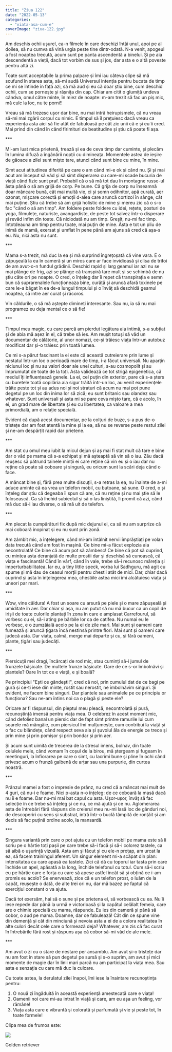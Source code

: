 ```yaml
---
title: "Ziua 122"
date: "2022-05-13"
categories: 
  - "viata-asa-cum-e"
coverImage: "ziua-122.jpg"
---
```


Am deschis ochii ușurel, ca-n filmele în care deschizi întâi unul, apoi pe al doilea, să nu cumva să vină urgia peste tine dintr-odată. N-a venit, apogeul a fost noaptea trecută, acum sunt pe panta ascendentă a binelui. Și pe aia descendentă a vieții, dacă tot vorbim de sus și jos, dar asta e o altă poveste pentru altă zi.

Toate sunt acceptabile la prima palpare și îmi iau câteva clipe să mă scufund în starea asta, să-mi audă Universul intenția pentru bucata de timp ce mi se întinde în față azi, să mă aud și eu că doar știu bine, cum deschid ochii, cum se pornește și râșnița din cap. Chiar am citit o glumiță undeva cândva, omul către minte, în miez de noapte: m-am trezit să fac un piș mic, mă culc la loc, nu te porni!!

Vreau să mă trezesc ușor dar bine, nu mai intră heirupismele, că nu vreau să-mi mai zgârii corpul cu nimic. E timpul să îl prețuiesc dacă vreau ca experiența asta aici să fie atât de fabuloasă pe cât zic unii că e și eu îi cred. Mai prind din când în când firimituri de beatitudine și știu că poate fi așa.

\*\*\*

Mi-am luat mica prietenă, trează și ea de ceva timp dar cuminte, și plecăm în lumina difuză a îngânării nopții cu dimineața. Momentele astea de ieșire de găoace a zilei sunt mișto tare, atunci când sunt bine cu mine, în mine. 

Simt acut atitudinea diferită pe care o am când mi-e ok și când nu. Și și mai acut am început să văd și să simt disperarea cu care-mi scade bucuria de viață când fizic sunt praf. Probabil că o să mă tot dau în montagne russe-ul ăsta până o să am grijă de corp. Pe bune. Că grija de corp nu înseamnă doar mâncare bună, cât mai multă vie, ci și somn odihnitor, apă curată, aer ozonat, mișcare corectă și emoții d-alea care aruncă cortizol în sânge, cât mai puține. Știu că trebe să am grijă holistic de mine și mereu zic că o s-o fac "când o să am timp". Am foldere peste foldere cu idei, rețete, posturi de yoga, filmulețe, naturiste, avangardiste, de peste tot salvez într-o disperare și revăd infim din toate. Că niciodată nu am timp. Greșit, nu-mi fac timp. Întotdeauna am timp pentru toate, mai puțin de mine. Ăsta e tot un pliu de inimă de mamă, exersat și umflat în pene până am ajuns să cred că așa-s eu. Nu, nici asta nu sunt.

\*\*\*

Mama s-a trezit, mă duc la ea și mă surprind îngrețoșată că vine vara. E o zăpușeală la ea în cameră și un miros care ar face invidioasă și clisa de trifoi de am avut-o-n fundul grădinii. Deschid rapid și larg geamul iar azi nu se mai plânge de frig, azi se plânge că transpiră tare mult și se schimbă de nu știu câte ori pe noapte. O cred, o înțeleg dar îi repet că transpirația e semn bun că suprarenalele funcționeaza bine, curăță și aruncă afară toxinele pe care le-a băgat în ea de-a lungul timpului și o învăț să deschidă geamul noaptea, să intre aer curat și răcoros.

Vin căldurile, o să mă aștepte dimineți interesante. Sau nu, ia să nu mai programez eu deja mental ce o să fie!

\*\*\*

Timpul meu magic, cu care parcă am pierdut legătura aia intimă, s-a subțiat și de abia mă așez în el, că trebe să ies. Am reușit totuși să văd un documentar de călătorie, al unor nomazi, ce-și trăiesc viața într-un autobuz modificat dar și-o trăiesc prin toată lumea.

Ce mi s-a părut fascinant la ei este că această cutreierare prin lume și nestatul într-un loc o perioadă mare de timp, i-a făcut universali. Nu aparțin niciunui loc și nu au valori doar ale unei culturi, s-au cosmopolit și au împrumutat de toate de la toți. Asta validează ce tot strigă epigenetica, că mediul îți influențează genele. La ei, cel puțin din exterior, pare că s-a șters cu buretele toată copilăria aia sigur trăită într-un loc, au venit experiențele trăite peste tot și au adus noi și noi straturi că acum nu mai pot pune degetul pe un loc din inima lor să zică; eu sunt britanic sau olandez sau whatever. Sunt universali și asta mi se pare ceva mișto tare, că e acolo, în ei, un grad mare de libertate și eu cu libertatea, ca valoare a mea primordială, am o relație specială.

Evident că după acest documentar, pe la colțuri de buze, s-a pus de-o tristețe dar am fost atentă la mine și la ea, să nu se reverse peste restul zilei și ne-am despărțit rapid dar prietene.

\*\*\*

Am stat cu omul meu iubit la micul dejun și aș mai fi stat mult că tare e bine dar o văd pe mama că s-a echipat și mă așteaptă să vin să o iau. Zău dacă reușesc să pătrund tainele minții ei care reține că vin eu și o iau dar nu reține că poate să coboare și singură, eu oricum sunt la scări deja când o face.

A mâncat bine și, fără prea multe discuții, s-a retras la ea, nu înainte de a-mi aduce aminte că ea vrea un telefon mobil, cu butoane, să sune. O cred, o și înțeleg dar știu că degeaba îi spun că are, că nu reține și nu mai știe să le folosească. Ca să închid subiectul și să o las liniștită, îi promit că azi, când mă duc să-i iau diverse, o să mă uit de telefon. 

\*\*\*

Am plecat la cumpărături fix după mic dejunul ei, ca să nu am surprize că mai coboară inopinat și eu nu sunt prin zonă.

Am zâmbit mic, a înțelegere, când mi-am întâlnit nervii împrăștiați pe volan data trecută când am fost în mașină. Ce bine mi-a făcut explozia aia necontrolată! Ce bine că acum pot să zâmbesc! Ce bine că pot să cuprind, cu mintea asta deranjată de multe prostii dar și deschisă să cunoască, că viața e fascinantă! Când în vârf, când în vale, trebe să-i recunosc măreția și imperturbabilitatea. Iar eu, a tiny little speck, vorba lui Sadhguru, mă agit cu spume și mă dau de ceasul morții pentru chestii atât de mici. Dar, chiar dacă cuprind și asta în înțelegerea mea, chestiile astea mici îmi alcătuiesc viața și uneori par mari. 

\*\*\*

Wow, vine căldura! A fost un soare cu arsură pe piele și o mare zăpușeală și umiditate în aer. Dar chiar și așa, nu am putut să nu mă bucur ca un copil de irișii de toate culorile plantați în zona în care e amplasat Carrefourul, să vorbesc cu ei, să-i ating pe bărbile lor ca de catifea. Nu numai eu le vorbesc, e o zumzăială acolo pe la ei de zile mari. Mai sunt și oameni care fumează și aruncă țigara încă nestinsă printre flori. Mai sunt și oameni care judecă asta. Dar viața, calmă, merge mai departe și cu, și fără oameni, plante, țigări sau judecăți.

\*\*\*

Piersicuții mei dragi, încărcați de rod mic, stau cuminți să-i jumul de frunzele bășicate. De multele frunze bășicate. Oare de ce s-or îmbolnăvi și plantele? Oare în tot ce e viață, e și boală?

Pe principiul "Ești ce gândești!", cred că noi, prin cumulul dat de ce bagi pe gură și ce-ți iese din minte, rostit sau nerostit, ne îmbolnăvim singuri. Și evident, ne facem bine singuri. Dar plantele sau animalele pe ce principiu or funcționa? Sau ne-am întins noi ca o plagă și peste ele? 

Oricare ar fi răspunsul, din pieptul meu pleacă, necontrolată și pură, recunoștință imensă pentru viața mea. O celebrez în acest moment mic, când defoliez banal un piersic dar de fapt simt printre ramurile lui cum soarele mă mângâie, cum piersicul îmi mulțumește, cum contribui la viață și o fac cu blândețe, când respect seva aia și șuvoiul ăla de energie ce trece și prin mine și prin pomișor și prin bondar și prin aer. 

Și acum sunt uimită de trecerea de la stresul imens, bolnav, din toate celulele mele, când vomam în coșul de la birou, mă ștergeam și fugeam în meetinguri, la înfiorarea pe care o simt, cu lacrimi bune și pline în ochi când privesc acum o frunză galbenă de arțar sau una purpurie, din curtea noastră. 

\*\*\*

Prânzul mamei a fost o impresie de prânz, nu cred că a mâncat mai mult de 4 guri, că nu-i e foame. Nici p-asta n-o înțeleg: de ce coboară la masă dacă nu îi e foame. Dar nu-mi mai bat capul cu asta. Ușor-ușor, învăț să fac selecție în ce trebe să înțeleg și ce nu, ce mă ajută și ce nu. Aglomerarea asta de întrebări fără răspuns din creierul meu nu-mi lasă loc de gânduri noi, de descoperiri cu sens și substrat, intră într-o buclă tâmpită de ronțăit și am decis să fac puțină ordine acolo, la mansardă.

\*\*\*

Singura variantă prin care o pot ajuta cu un telefon mobil pe mama este să îi scriu pe o hârtie toți pașii pe care trebe să-i facă și să-i colorez tastele, ca să aibă o ușurință vizuală. Asta am și făcut și cu ele-n proțap, am urcat la ea, să facem trainingul aferent. Un singur element mi-a scăpat din plan: intensitatea cu care apasă ea tastele. Zici că dă cu toporul iar tasta prin care închide un apel, apăsată a la long, închide telefonul cu totul. Cum să-i scriu eu pe hârtie care e forța cu care să apese astfel încât să și obțină ce i-am promis eu acolo? Se enervează, zice că e un telefon prost, o luăm de la capăt, reușește o dată, de alte trei ori nu, dar mă bazez pe faptul că exercițiul constant o va ajuta. 

Dacă tot exersăm, hai să o sune și pe prietena ei, să vorbească cu ea. Nu îi iese repede dar până la urmă e victorioasă și la capătul celălalt femeia, care are o chimie specială cu mama, răspunde. Eu ies din cameră și până să cobor, o aud pe mama. Doamne, dar ce fabulează! Cât din ce spune vine din demență și cât din minciună și nevoia asta a ei de a colora realitatea în alte culori decât cele care o formează deja? Whatever, am zis că fac curat în întrebările fără rost și răspuns așa că cobor să-mi văd de ale mele.

\*\*\*

Am avut o zi cu o stare de nestare per ansamblu. Am avut și-o tristețe dar nu am fost în stare să pun degetul pe sursă și s-o suprim, am avut și mici momente de magie dar în linii mari parcă nu am participat la viața mea. Sau asta e senzația cu care mă duc la culcare.

Cu toate astea, la derulatul zilei înapoi, îmi iese la înaintare recunoștința pentru:

1. O nouă zi îngăduită în această experiență amestecată care e viața!
2. Oamenii noi care mi-au intrat în viață și care, am eu așa un feeling, vor rămâne!
3. Viața asta care e vibrantă și colorată și parfumată și vie și peste tot, în toate formele!

Clipa mea de frumos este:

![](images/golden.jpeg)

Golden retriever
